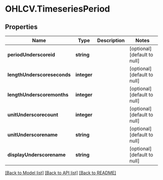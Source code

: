# OHLCV.TimeseriesPeriod

## Properties
Name | Type | Description | Notes
------------ | ------------- | ------------- | -------------
**periodUnderscoreid** | **string** |  | [optional] [default to null]
**lengthUnderscoreseconds** | **integer** |  | [optional] [default to null]
**lengthUnderscoremonths** | **integer** |  | [optional] [default to null]
**unitUnderscorecount** | **integer** |  | [optional] [default to null]
**unitUnderscorename** | **string** |  | [optional] [default to null]
**displayUnderscorename** | **string** |  | [optional] [default to null]

[[Back to Model list]](../README.md#documentation-for-models) [[Back to API list]](../README.md#documentation-for-api-endpoints) [[Back to README]](../README.md)


